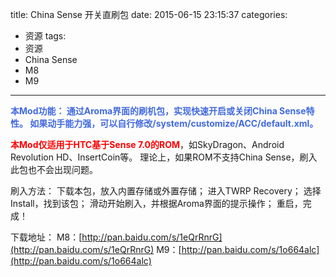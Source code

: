 title: China Sense 开关直刷包
date: 2015-06-15 23:15:37
categories:
- 资源
tags:
- 资源
- China Sense
- M8
- M9
---

**<font color=#4169e1>本Mod功能：
通过Aroma界面的刷机包，实现快速开启或关闭China Sense特性。
如果动手能力强，可以自行修改/system/customize/ACC/default.xml。</font>**

**<font color=red>本Mod仅适用于HTC基于Sense 7.0的ROM</font>**，如SkyDragon、Android Revolution HD、InsertCoin等。
理论上，如果ROM不支持China Sense，刷入此包也不会出现问题。

刷入方法：
下载本包，放入内置存储或外置存储；
进入TWRP Recovery；
选择Install，找到该包；
滑动开始刷入，并根据Aroma界面的提示操作；
重启，完成！

<!-- more -->

下载地址：
M8：[http://pan.baidu.com/s/1eQrRnrG](http://pan.baidu.com/s/1eQrRnrG)
M9：[http://pan.baidu.com/s/1o664alc](http://pan.baidu.com/s/1o664alc)